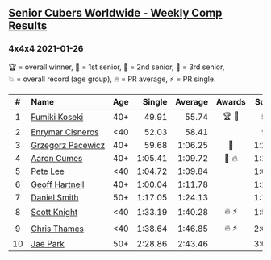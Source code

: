 <style>table {white-space: nowrap;}</style>
<link rel="stylesheet" type="text/css" href="/scw-comp/css/flags.css" />

## [Senior Cubers Worldwide - Weekly Comp Results](/scw-comp/results/)
### 4x4x4 2021-01-26

<span style="white-space: nowrap;">🏆 = overall winner</span>, <span style="white-space: nowrap;">🥇 = 1st senior</span>, <span style="white-space: nowrap;">🥈 = 2nd senior</span>, <span style="white-space: nowrap;">🥉 = 3rd senior</span>, <span style="white-space: nowrap;">💥 = overall record (age group)</span>, <span style="white-space: nowrap;">🔥 = PR average</span>, <span style="white-space: nowrap;">⚡ = PR single</span>.

| # | Name | Age | Single | Average | Awards | Solve 1 | Solve 2 | Solve 3 | Solve 4 | Solve 5 | Video |
| :--: | :-- | :--: | --: | --: | :--: | --: | --: | --: | --: | --: | :-- |
| 1 | [Fumiki Koseki](../../persons/fumiki_koseki/444.md) | 40+ | 49.91 | 55.74 | 🏆 🥇 | 54.38 | 1:05.26 | 49.91 | 56.71 | 56.14 | [Desktop](https://www.facebook.com/events/886756952081472/permalink/890724758351358) / [Mobile](https://m.facebook.com/events/886756952081472?view=permalink&id=890724758351358) |
| 2 | [Enrymar Cisneros](../../persons/enrymar_cisneros/444.md) | <40 | 52.03 | 58.41 |  | 52.03 | 57.68 | 59.44 | 1:01.90 | 58.12 | [Desktop](https://www.facebook.com/events/886756952081472/permalink/890875725002928) / [Mobile](https://m.facebook.com/events/886756952081472?view=permalink&id=890875725002928) |
| 3 | [Grzegorz Pacewicz](../../persons/grzegorz_pacewicz/444.md) | 40+ | 59.68 | 1:06.25 | 🥈 | 1:21.68 | 59.68 | 1:04.72 | 1:02.15 | 1:11.88 | [Desktop](https://www.facebook.com/events/886756952081472/permalink/890137788410055) / [Mobile](https://m.facebook.com/events/886756952081472?view=permalink&id=890137788410055) |
| 4 | [Aaron Cumes](../../persons/aaron_cumes/444.md) | 40+ | 1:05.41 | 1:09.72 | 🥉 🔥 | 1:15.63 | 1:07.93 | 1:05.60 | 1:05.41 | 1:23.41 | [Desktop](https://www.facebook.com/events/886756952081472/permalink/888836881873479) / [Mobile](https://m.facebook.com/events/886756952081472?view=permalink&id=888836881873479) |
| 5 | [Pete Lee](../../persons/pete_lee/444.md) | <40 | 1:04.72 | 1:09.84 |  | 1:04.72 | 1:11.37 | 1:07.02 | 1:11.14 | DNF | [Desktop](https://www.facebook.com/events/886756952081472/permalink/888942635196237) / [Mobile](https://m.facebook.com/events/886756952081472?view=permalink&id=888942635196237) |
| 6 | [Geoff Hartnell](../../persons/geoff_hartnell/444.md) | 40+ | 1:00.04 | 1:11.78 |  | 1:13.64 | 1:16.43 | 1:14.27 | 1:07.44 | 1:00.04 | [Desktop](https://www.facebook.com/events/886756952081472/permalink/889052185185282) / [Mobile](https://m.facebook.com/events/886756952081472?view=permalink&id=889052185185282) |
| 7 | [Daniel Smith](../../persons/daniel_smith/444.md) | 50+ | 1:17.05 | 1:24.13 |  | 1:21.15 | 1:19.74 | 1:17.05 | 1:36.83 | 1:31.50 | [Desktop](https://www.facebook.com/events/886756952081472/permalink/890293608394473) / [Mobile](https://m.facebook.com/events/886756952081472?view=permalink&id=890293608394473) |
| 8 | [Scott Knight](../../persons/scott_knight/444.md) | <40 | 1:33.19 | 1:40.28 | 🔥 ⚡ | 1:53.38 | 1:33.19 | 1:34.28 | DNS | DNS | [Desktop](https://www.facebook.com/events/801984480354340/permalink/806662889886499) / [Mobile](https://m.facebook.com/events/801984480354340?view=permalink&id=806662889886499) |
| 9 | [Chris Thames](../../persons/chris_thames/444.md) | <40 | 1:38.64 | 1:46.85 | 🔥 ⚡ | 2:00.36 | 1:38.64 | 1:41.55 | DNS | DNS | [Desktop](https://www.facebook.com/events/886756952081472/permalink/890173695073131) / [Mobile](https://m.facebook.com/events/886756952081472?view=permalink&id=890173695073131) |
| 10 | [Jae Park](../../persons/jae_park/444.md) | 50+ | 2:28.86 | 2:43.46 |  | 3:05.89 | 2:28.86 | 2:35.64 | DNS | DNS | [Desktop](https://www.facebook.com/events/886756952081472/permalink/887303035360197) / [Mobile](https://m.facebook.com/events/886756952081472?view=permalink&id=887303035360197) |

<!-- Global site tag (gtag.js) - Google Analytics -->
<script async src="https://www.googletagmanager.com/gtag/js?id=UA-86348435-3"></script>
<script>window.dataLayer = window.dataLayer || []; function gtag() {dataLayer.push(arguments);} gtag('js', new Date()); gtag('config', 'UA-86348435-3');</script>
